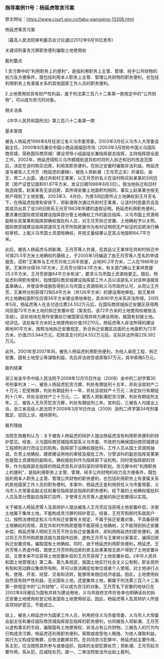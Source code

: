### 指导案例11号：杨延虎等贪污案
原文网址：https://www.court.gov.cn/fabu-xiangqing-13308.html

杨延虎等贪污案

（最高人民法院审判委员会讨论通过2012年9月18日发布）

关键词刑事贪污罪职务便利骗取土地使用权

裁判要点

1.贪污罪中的"利用职务上的便利"，是指利用职务上主管、管理、经手公共财物的权力及方便条件，既包括利用本人职务上主管、管理公共财物的职务便利，也包括利用职务上有隶属关系的其他国家工作人员的职务便利。

2.土地使用权具有财产性利益，属于刑法第三百八十二条第一款规定中的"公共财物"，可以成为贪污的对象。

相关法条

《中华人民共和国刑法》第三百八十二条第一款

基本案情

被告人杨延虎1996年8月任浙江省义乌市委常委，2003年3月任义乌市人大常委会副主任，2000年8月兼任中国小商品城福田市场（2003年3月改称中国义乌国际商贸城，简称国际商贸城）建设领导小组副组长兼指挥部总指挥，主持指挥部全面工作。2002年，杨延虎得知义乌市稠城街道共和村将列入拆迁和旧村改造范围后，决定在该村购买旧房，利用其职务便利，在拆迁安置时骗取非法利益。杨延虎遂与被告人王月芳（杨延虎的妻妹）、被告人郑新潮（王月芳之夫）共谋后，由王、郑二人出面，通过共和村王某某，以王月芳的名义在该村购买赵某某的3间旧房（房产证登记面积61.87平方米，发证日期1998年8月3日）。按当地拆迁和旧村改造政策，赵某某有无该旧房，其所得安置土地面积均相同，事实上赵某某也按无房户得到了土地安置。2003年3、4月份，为使3间旧房所占土地确权到王月芳名下，在杨延虎指使和安排下，郑新潮再次通过共和村王某某，让该村村民委员会及其成员出具了该3间旧房系王月芳1983年所建的虚假证明。杨延虎利用职务便利，要求兼任国际商贸城建设指挥部分管土地确权工作的副总指挥、义乌市国土资源局副局长吴某某和指挥部确权报批科人员，对王月芳拆迁安置、土地确权予以关照。国际商贸城建设指挥部遂将王月芳所购房屋作为有村证明但无产权证的旧房进行确权审核，上报义乌市国土资源局确权，并按丈量结果认定其占地面积64.7平方米。

此后，被告人杨延虎与郑新潮、王月芳等人共谋，在其岳父王某祥在共和村拆迁中可得25.5平方米土地确权的基础上，于2005年1月编造了由王月芳等人签名的申请报告，谎称"王某祥与王月芳共有三间半房屋，占地90.2平方米，二人在1986年分家，王某祥分得36.1平方米，王月芳分得54.1平方米，有关部门确认王某祥房屋25.5平方米、王月芳房屋64平方米有误"，要求义乌市国土资源局更正。随后，杨延虎利用职务便利，指使国际商贸城建设指挥部工作人员以该部名义对该申请报告盖章确认，并使该申请报告得到义乌市国土资源局和义乌市政府认可，从而让王月芳、王某祥分别获得72和54平方米（共126平方米）的建设用地审批。按王某祥的土地确权面积仅应得36平方米建设用地审批，其余90平方米系非法所得。2005年5月，杨延虎等人在支付选位费24.552万元后，在国际商贸城拆迁安置区获得两间店面72平方米土地的拆迁安置补偿（案发后，该72平方米的土地使用权被依法冻结）。该处地块在用作安置前已被国家征用并转为建设用地，属国有划拨土地。经评估，该处每平方米的土地使用权价值35270元。杨延虎等人非法所得的建设用地90平方米，按照当地拆迁安置规定，折合拆迁安置区店面的土地面积为72平方米，价值253.944万元，扣除其支付的24.552万元后，实际非法所得229.392万元。

此外，2001年至2007年间，被告人杨延虎利用职务便利，为他人承揽工程、拆迁安置、国有土地受让等谋取利益，先后非法收受或索取57万元，其中索贿5万元。

裁判结果

浙江省金华市中级人民法院于2008年12月15日作出（2008）金中刑二初字第30号刑事判决：一、被告人杨延虎犯贪污罪，判处有期徒刑十五年，并处没收财产二十万元；犯受贿罪，判处有期徒刑十一年，并处没收财产十万元；决定执行有期徒刑十八年，并处没收财产三十万元。二、被告人郑新潮犯贪污罪，判处有期徒刑五年。三、被告人王月芳犯贪污罪，判处有期徒刑三年。宣判后，三被告人均提出上诉。浙江省高级人民法院于2009年3月16日作出（2009）浙刑二终字第34号刑事裁定，驳回上诉，维持原判。

裁判理由

法院生效裁判认为：关于被告人杨延虎的辩护人提出杨延虎没有利用职务便利的辩护意见。经查，义乌国际商贸城指挥部系义乌市委、市政府为确保国际商贸城建设工程顺利进行而设立的机构，指挥部下设确权报批科，工作人员从国土资源局抽调，负责土地确权、建房建设用地的审核及报批工作，分管该科的副总指挥吴某某也是国土资源局的副局长。确权报批科作为指挥部下设机构，同时受指挥部的领导，作为指挥部总指挥的杨延虎具有对该科室的领导职权。贪污罪中的"利用职务上的便利"，是指利用职务上主管、管理、经手公共财物的权力及方便条件，既包括利用本人职务上主管、管理公共财物的职务便利，也包括利用职务上有隶属关系的其他国家工作人员的职务便利。本案中，杨延虎正是利用担任义乌市委常委、义乌市人大常委会副主任和兼任指挥部总指挥的职务便利，给下属的土地确权报批科人员及其分管副总指挥打招呼，才使得王月芳等人虚报的拆迁安置得以实现。

关于被告人杨延虎等人及其辩护人提出被告人王月芳应当获得土地安置补偿，涉案土地属于集体土地，不能构成贪污罪的辩护意见。经查，王月芳购房时系居民户口，按照法律规定和义乌市拆迁安置有关规定，不属于拆迁安置对象，不具备获得土地确权的资格，其在共和村所购房屋既不能获得土地确权，又不能得到拆迁安置补偿。杨延虎等人明知王月芳不符合拆迁安置条件，却利用杨延虎的职务便利，通过将王月芳所购房屋谎报为其祖传旧房、虚构王月芳与王某祥分家事实，骗得旧房拆迁安置资格，骗取国有土地确权。同时，由于杨延虎利用职务便利，杨延虎、王月芳等人弄虚作假，既使王月芳所购旧房的房主赵某某按无房户得到了土地安置补偿，又使本来不应获得土地安置补偿的王月芳获得了土地安置补偿。《中华人民共和国土地管理法》第二条、第九条规定，我国土地实行社会主义公有制，即全民所有制和劳动群众集体所有制，并可以依法确定给单位或者个人使用。对土地进行占有、使用、开发、经营、交易和流转，能够带来相应经济收益。因此，土地使用权自然具有财产性利益，无论国有土地，还是集体土地，都属于刑法第三百八十二条第一款规定中的"公共财物"，可以成为贪污的对象。王月芳名下安置的地块已在2002年8月被征为国有并转为建设用地，义乌市政府文件抄告单也明确该处的拆迁安置土地使用权登记核发国有土地使用权证。因此，杨延虎等人及其辩护人所提该项辩护意见，不能成立。

综上，被告人杨延虎作为国家工作人员，利用担任义乌市委常委、义乌市人大常委会副主任和兼任国际商贸城指挥部总指挥的职务便利，伙同被告人郑新潮、王月芳以虚构事实的手段，骗取国有土地使用权，非法占有公共财物，三被告人的行为均已构成贪污罪。杨延虎还利用职务便利，索取或收受他人贿赂，为他人谋取利益，其行为又构成受贿罪，应依法数罪并罚。在共同贪污犯罪中，杨延虎起主要作用，系主犯，应当按照其所参与或者组织、指挥的全部犯罪处罚；郑新潮、王月芳起次要作用，系从犯，应减轻处罚。故一、二审法院依法作出如上裁判。
